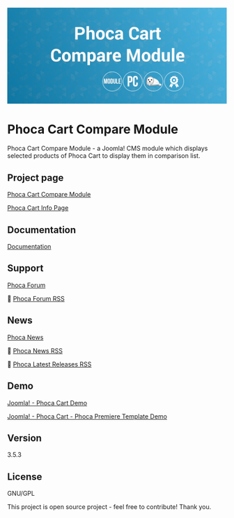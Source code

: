 



![Phoca Cart Compare Module](https://github.com/PhocaCz/PhocaCartCompareModule/blob/master/mod_phocacart_compare.png)

# Phoca Cart Compare Module



Phoca Cart Compare Module - a Joomla! CMS module which displays selected products of Phoca Cart to display them in comparison list.



## Project page

[Phoca Cart Compare Module](https://www.phoca.cz/phoca-cart-compare-module)

[Phoca Cart Info Page](https://www.phoca.cz/project/phocacart-joomla-ecommerce)



## Documentation

[Documentation](https://www.phoca.cz/documentation/category/118-phoca-cart-compare-module)





## Support

[Phoca Forum](https://www.phoca.cz/forum)

:bell: [Phoca Forum RSS](https://www.phoca.cz/forum/app.php/feed)



## News

[Phoca News](https://www.phoca.cz/news)

:bell: [Phoca News RSS](https://www.phoca.cz/news?format=feed&type=rss)

:bell: [Phoca Latest Releases RSS](https://www.phoca.cz/download/feed/111?format=feed&type=rss)



## Demo

[Joomla! - Phoca Cart Demo](https://www.phoca.cz/phocacartdemo/)

[Joomla! - Phoca Cart - Phoca Premiere Template Demo](https://www.phoca.cz/phocacartdemo/premiere/)



## Version

3.5.3



## License

GNU/GPL



This project is open source project - feel free to contribute! Thank you.
